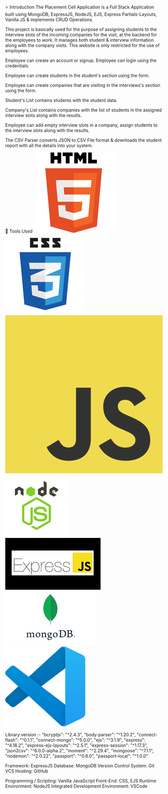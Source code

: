 ⭐ Introduction
The Placement Cell Application is a Full Stack Application built using MongoDB, ExpressJS, NodeJS, EJS, Express Partials-Layouts, Vanilla JS & implements CRUD Operations. 

This project is basically used for the purpose of assigning students to the interview slots of the incoming companies for the visit, at the backend for the employees to work. It manages both student & interview information along with the company visits. This website is only restricted for the use of employees.

Employee can create an account or signup. Employee can login using the credentials.

Employee can create students in the student's section using the form.

Employee can create companies that are visiting in the interviews's section using the form.

Student's List contains students with the student data.

Company's List contains companies with the list of students in the assigned interview slots along with the results.

Employee can add empty interview slots in a company, assign students to the interview slots along with the results.

The CSV Parser converts JSON to CSV File format & downloads the student report with all the details into your system.


🔨 Tools Used
![HTML](./assets/images/HTML.png)
![CSS](./assets/images/CSS.png)
![JS](./assets/images/JS.png)
![Node.JS](./assets/images/Nodejs.png)
![Express.JS](./assets/images/Expressjs.png)
![MongoDB](./assets/images/mongodb.png)
![Vscode](./assets/images/vscode.png)

Library:version :-
"bcryptjs": "^2.4.3",
"body-parser": "^1.20.2",
"connect-flash": "^0.1.1",
"connect-mongo": "^5.0.0",
"ejs": "^3.1.9",
"express": "^4.18.2",
"express-ejs-layouts": "^2.5.1",
"express-session": "^1.17.3",
"json2csv": "^6.0.0-alpha.2",
"moment": "^2.29.4",
"mongoose": "^7.1.1",
"nodemon": "^2.0.22",
"passport": "^0.6.0",
"passport-local": "^1.0.0"

Framework: ExpressJS
Database: MongoDB
Version Control System: Git
VCS Hosting: GitHub

Programming / Scripting: Vanilla JavaScript
Front-End: CSS, EJS
Runtime Environment: NodeJS
Integrated Development Environment: VSCode